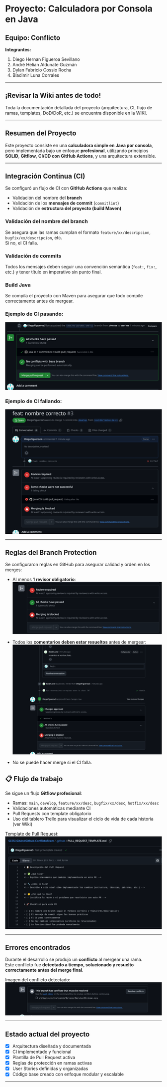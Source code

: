 # Proyecto: Calculadora por Consola en Java

## Equipo: Conflicto

**Integrantes:**
1. Diego Hernan Figueroa Sevillano
2. André Helian Aldunate Guzmán
3. Dylan Fabricio Cossio Rocha
4. Bladimir Luna Corrales

---

## ¡Revisar la Wiki antes de todo!

Toda la documentación detallada del proyecto (arquitectura, CI, flujo de ramas, templates, DoD/DoR, etc.) se encuentra disponible en la WIKI.

---

## Resumen del Proyecto

Este proyecto consiste en una **calculadora simple en Java por consola**, pero implementada bajo un enfoque **profesional**, utilizando principios **SOLID**, **Gitflow**, **CI/CD con GitHub Actions**, y una arquitectura extensible.

---

## Integración Continua (CI)

Se configuró un flujo de CI con **GitHub Actions** que realiza:

- Validación del nombre del **branch**  
- Validación de los **mensajes de commit** (`commitlint`)  
- Validación de **estructura del proyecto (build Maven)**

### Validación del nombre del branch
Se asegura que las ramas cumplan el formato `feature/xx/descripcion`, `bugfix/xx/descripcion`, etc.  
Si no, el CI falla.

### Validación de commits
Todos los mensajes deben seguir una convención semántica (`feat:`, `fix:`, etc.) y tener título en imperativo sin punto final.

### Build Java
Se compila el proyecto con Maven para asegurar que todo compile correctamente antes de mergear.

### Ejemplo de CI pasando:
![CI Passed](assets/ci_passed.png)

### Ejemplo de CI fallando:
![CI Failed](assets/ci_failed.png)

---

## Reglas del Branch Protection

Se configuraron reglas en GitHub para asegurar calidad y orden en los merges:

- Al menos **1 revisor obligatorio**:
  ![1 Revisor Requerido](assets/one_reviewer_parameter.png)

- Todos los **comentarios deben estar resueltos** antes de mergear:
  ![Comentarios Validados](assets/pr_comments_validations.png)

- No se puede hacer merge si el CI falla.

## 📋 Flujo de trabajo

Se sigue un flujo **Gitflow profesional**:

- Ramas: `main`, `develop`, `feature/xx/desc`, `bugfix/xx/desc`, `hotfix/xx/desc`
- Validaciones automáticas mediante CI
- Pull Requests con template obligatorio
- Uso del tablero Trello para visualizar el ciclo de vida de cada historia (ver Wiki)

Template de Pull Request:
![PR Template](assets/pr_template.png)

---

## Errores encontrados

Durante el desarrollo se produjo un **conflicto** al mergear una rama.  
Este conflicto fue **detectado a tiempo, solucionado y resuelto correctamente antes del merge final**.

Imagen del conflicto detectado:
![Conflicto detectado](assets/conflicts.png)

---

## Estado actual del proyecto

- [x] Arquitectura diseñada y documentada
- [x] CI implementado y funcional
- [x] Plantilla de Pull Request activa
- [x] Reglas de protección en ramas activas
- [x] User Stories definidas y organizadas
- [x] Código base creado con enfoque modular y escalable

---
